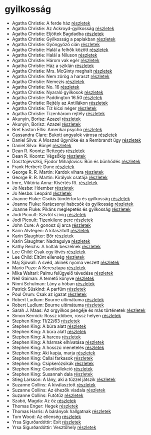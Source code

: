 # gyilkosság

- Agatha Christie: A ferde ház [részletek](_details/Agatha%20Christie.md#id_64)
- Agatha Christie: Az Ackroyd-gyilkosság [részletek](_details/Agatha%20Christie.md#id_63)
- Agatha Christie: Eljöttek Bagdadba [részletek](_details/Agatha%20Christie.md#id_65)
- Agatha Christie: Gyilkosság a paplakban [részletek](_details/Agatha%20Christie.md#id_68)
- Agatha Christie: Gyöngyöző cián [részletek](_details/Agatha%20Christie.md#id_247)
- Agatha Christie: Halál a felhők között [részletek](_details/Agatha%20Christie.md#id_69)
- Agatha Christie: Halál a Níluson [részletek](_details/Agatha%20Christie.md#id_75)
- Agatha Christie: Három vak egér [részletek](_details/Agatha%20Christie.md#id_70)
- Agatha Christie: Ház a sziklán [részletek](_details/Agatha%20Christie.md#id_249)
- Agatha Christie: Mrs. McGinty meghalt [részletek](_details/Agatha%20Christie.md#id_252)
- Agatha Christie: Nem zörög a haraszt [részletek](_details/Agatha%20Christie.md#id_311)
- Agatha Christie: Nemezis [részletek](_details/Agatha%20Christie.md#id_72)
- Agatha Christie: No. 16 [részletek](_details/Agatha%20Christie.md#id_254)
- Agatha Christie: Nyaraló gyilkosok [részletek](_details/Agatha%20Christie.md#id_73)
- Agatha Christie: Paddington 16.50 [részletek](_details/Agatha%20Christie.md#id_74)
- Agatha Christie: Rejtély az Antillákon [részletek](_details/Agatha%20Christie.md#id_76)
- Agatha Christie: Tíz kicsi néger [részletek](_details/Agatha%20Christie.md#id_79)
- Agatha Christie: Tizenhárom rejtély [részletek](_details/Agatha%20Christie.md#id_259)
- Akunyin, Borisz: Azazel [részletek](_details/Akunyin%2C%20Borisz.md#id_909)
- Akunyin, Borisz: Azazel [részletek](_details/Akunyin%2C%20Borisz.md#id_915)
- Bret Easton Ellis: Amerikai psycho [részletek](_details/Bret%20Easton%20Ellis.md#id_1446)
- Cassandra Clare: Bukott angyalok városa [részletek](_details/Cassandra%20Clare.md#id_638)
- Daniel Silva: A Moszad ügynöke és a Rembrandt ügy [részletek](_details/Daniel%20Silva.md#id_812)
- Daniel Silva: Bűnjel [részletek](_details/Daniel%20Silva.md#id_816)
- Dean R. Koontz: Rettegés [részletek](_details/Dean%20R.%20Koontz.md#id_1076)
- Dean R. Koontz: Végsőkig [részletek](_details/Dean%20R.%20Koontz.md#id_1071)
- Dosztojevszkij, Fjodor Mihajlovics: Bűn és bűnhődés [részletek](_details/Dosztojevszkij%2C%20Fjodor%20Mihajlovics.md#id_346)
- Frank Herbert: Dune [részletek](_details/Frank%20Herbert.md#id_182)
- George R. R. Martin: Kardok vihara [részletek](_details/George%20R.%20R.%20Martin.md#id_424)
- George R. R. Martin: Királyok csatája [részletek](_details/George%20R.%20R.%20Martin.md#id_418)
- Imre, Viktória Anna: Kísértés Rt. [részletek](_details/Imre%2C%20Vikt%C3%B3ria%20Anna.md#id_632)
- Jo Nesbø: Hóember [részletek](_details/Jo%20Nesb%C3%B8.md#id_582)
- Jo Nesbø: Leopárd [részletek](_details/Jo%20Nesb%C3%B8.md#id_580)
- Joanne Fluke: Csokis tündértorta és gyilkosság [részletek](_details/Joanne%20Fluke.md#id_624)
- Joanne Fluke: Karácsonyi habcsók és gyilkosság [részletek](_details/Joanne%20Fluke.md#id_625)
- Joanne Fluke: Pikáns meglepetés és gyilkosság [részletek](_details/Joanne%20Fluke.md#id_623)
- Jodi Picoult: Szívtől szívig [részletek](_details/Jodi%20Picoult.md#id_351)
- Jodi Picoult: Tizenkilenc perc [részletek](_details/Jodi%20Picoult.md#id_348)
- John Cure: A gonosz új arca [részletek](_details/John%20Cure.md#id_956)
- Karin Alvtegen: A kitaszított [részletek](_details/Karin%20Alvtegen.md#id_673)
- Karin Slaughter: Bőr [részletek](_details/Karin%20Slaughter.md#id_599)
- Karin Slaughter: Nadragulya [részletek](_details/Karin%20Slaughter.md#id_788)
- Kathy Reichs: A holtak beszélnek [részletek](_details/Kathy%20Reichs.md#id_157)
- Lee Child: Csak egy lövés [részletek](_details/Lee%20Child.md#id_392)
- Lee Child: Eltűnt ellenség [részletek](_details/Lee%20Child.md#id_1206)
- Maj Sjöwall: A svéd, akinek nyoma veszett [részletek](_details/Maj%20Sj%C3%B6wall.md#id_675)
- Mario Puzo: A Keresztapa [részletek](_details/Mario%20Puzo.md#id_283)
- Mika Waltari: Palmu felügyelő tévedése [részletek](_details/Mika%20Waltari.md#id_685)
- Neil Gaiman: A temető könyve [részletek](_details/Neil%20Gaiman.md#id_1424)
- Ninni Schulman: Lány a hóban [részletek](_details/Ninni%20Schulman.md#id_682)
- Patrick Süskind: A parfüm [részletek](_details/Patrick%20S%C3%BCskind.md#id_408)
- Poul Örum: Csak az igazat [részletek](_details/Poul%20%C3%96rum.md#id_678)
- Robert Ludlum: Bourne ultimátuma [részletek](_details/Robert%20Ludlum.md#id_31)
- Robert Ludlum: Bourne ultimátuma [részletek](_details/Robert%20Ludlum.md#id_32)
- Sarah J. Maas: Az orgyilkos pengéje és más történetek [részletek](_details/Sarah%20J.%20Maas.md#id_1685)
- Simon Kernick: Rossz időben, rossz helyen [részletek](_details/Simon%20Kernick.md#id_1006)
- Stephen King: 11/22/63 [részletek](_details/Stephen%20King.md#id_523)
- Stephen King: A búra alatt [részletek](_details/Stephen%20King.md#id_556)
- Stephen King: A búra alatt [részletek](_details/Stephen%20King.md#id_557)
- Stephen King: A harcos [részletek](_details/Stephen%20King.md#id_539)
- Stephen King: A hármak elhívatása [részletek](_details/Stephen%20King.md#id_540)
- Stephen King: A hosszú menetelés [részletek](_details/Stephen%20King.md#id_932)
- Stephen King: Aki kapja, marja [részletek](_details/Stephen%20King.md#id_931)
- Stephen King: Callai farkasok [részletek](_details/Stephen%20King.md#id_847)
- Stephen King: Csipkerózsikák [részletek](_details/Stephen%20King.md#id_1204)
- Stephen King: Csontkollekció [részletek](_details/Stephen%20King.md#id_571)
- Stephen King: Susannah dala [részletek](_details/Stephen%20King.md#id_542)
- Stieg Larsson: A lány, aki a tűzzel játszik [részletek](_details/Stieg%20Larsson.md#id_26)
- Suzanne Collins: A kiválasztott [részletek](_details/Suzanne%20Collins.md#id_83)
- Suzanne Collins: Az éhezők viadala [részletek](_details/Suzanne%20Collins.md#id_81)
- Suzanne Collins: Futótűz [részletek](_details/Suzanne%20Collins.md#id_82)
- Szabó, Magda: Az őz [részletek](_details/Szab%C3%B3%2C%20Magda.md#id_1348)
- Thomas Enger: Hegek [részletek](_details/Thomas%20Enger.md#id_617)
- Thomas Harris: A bárányok hallgatnak [részletek](_details/Thomas%20Harris.md#id_1032)
- Tom Wood: Az ellenség [részletek](_details/Tom%20Wood.md#id_1011)
- Yrsa Sigurðardóttir: Exit [részletek](_details/Yrsa%20Sigur%C3%B0ard%C3%B3ttir.md#id_1728)
- Yrsa Sigurðardóttir: Vesztőhely [részletek](_details/Yrsa%20Sigur%C3%B0ard%C3%B3ttir.md#id_1733)